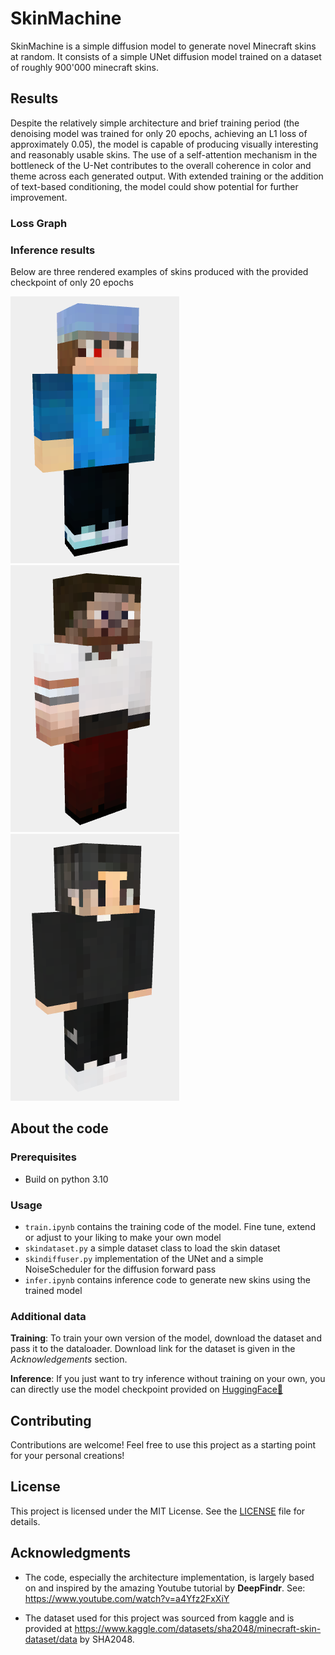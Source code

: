 # SkinMachine

SkinMachine is a simple diffusion model to generate novel Minecraft skins at random. It consists of a simple UNet diffusion model trained on a dataset of roughly 900'000 minecraft skins.

## Results

Despite the relatively simple architecture and brief training period (the denoising model was trained for only 20 epochs, achieving an L1 loss of approximately 0.05), the model is capable of producing visually interesting and reasonably usable skins. The use of a self-attention mechanism in the bottleneck of the U-Net contributes to the overall coherence in color and theme across each generated output. With extended training or the addition of text-based conditioning, the model could show potential for further improvement.

### Loss Graph

### Inference results
Below are three rendered examples of skins produced with the provided checkpoint of only 20 epochs

![example1](https://github.com/SvenPfiffner/SkinMachine/blob/main/output/render_1.png)
![example2](https://github.com/SvenPfiffner/SkinMachine/blob/main/output/render_2.png)
![example3](https://github.com/SvenPfiffner/SkinMachine/blob/main/output/render_3.png)

## About the code

### Prerequisites

- Build on python 3.10
  
### Usage

- ```train.ipynb``` contains the training code of the model. Fine tune, extend or adjust to your liking to make your own model
- ```skindataset.py``` a simple dataset class to load the skin dataset
- ```skindiffuser.py``` implementation of the UNet and a simple NoiseScheduler for the diffusion forward pass
- ```infer.ipynb``` contains inference code to generate new skins using the trained model

### Additional data

**Training**: To train your own version of the model, download the dataset and pass it to the dataloader. Download link for the dataset is given in the *Acknowledgements* section.

**Inference**: If you just want to try inference without training on your own, you can directly use the model checkpoint provided on [HuggingFace🤗](https://huggingface.co/SvenPfiffner/SkinMachine/tree/main)

## Contributing

Contributions are welcome! Feel free to use this project as a starting point for your personal creations!

## License

This project is licensed under the MIT License. See the [LICENSE](LICENSE) file for details.

## Acknowledgments

- The code, especially the architecture implementation, is largely based on and inspired by the amazing Youtube tutorial by **DeepFindr**. See: https://www.youtube.com/watch?v=a4Yfz2FxXiY

- The dataset used for this project was sourced from kaggle and is provided at https://www.kaggle.com/datasets/sha2048/minecraft-skin-dataset/data by SHA2048.
